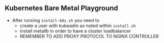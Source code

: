## Kubernetes Bare Metal Playground


- After running `install-k8s.sh` you need to
  - create a user with kubeadm as noted within `install.sh`
  - install metallb in order to have a cluster loadbalancer
  - REMEMBER TO ADD PROXY PROTOCOL TO NGINX CONTROLLER